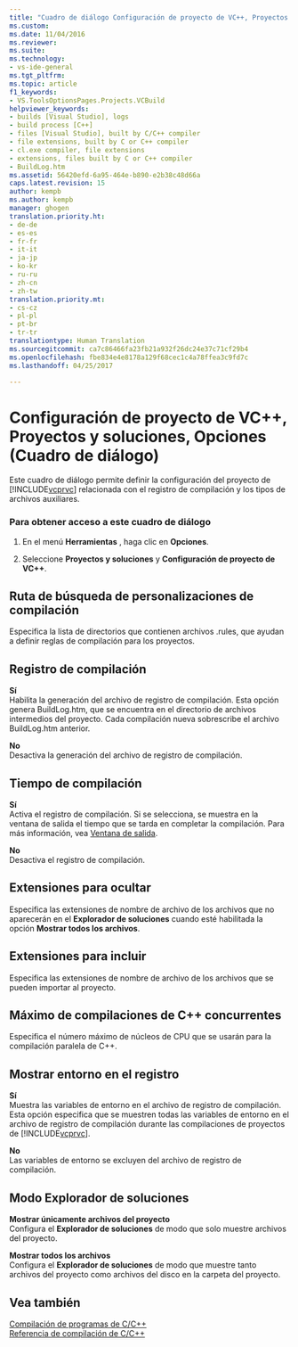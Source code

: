 ```yaml
---
title: "Cuadro de diálogo Configuración de proyecto de VC++, Proyectos y soluciones, Opciones | Microsoft Docs"
ms.custom: 
ms.date: 11/04/2016
ms.reviewer: 
ms.suite: 
ms.technology:
- vs-ide-general
ms.tgt_pltfrm: 
ms.topic: article
f1_keywords:
- VS.ToolsOptionsPages.Projects.VCBuild
helpviewer_keywords:
- builds [Visual Studio], logs
- build process [C++]
- files [Visual Studio], built by C/C++ compiler
- file extensions, built by C or C++ compiler
- cl.exe compiler, file extensions
- extensions, files built by C or C++ compiler
- BuildLog.htm
ms.assetid: 56420efd-6a95-464e-b890-e2b38c48d66a
caps.latest.revision: 15
author: kempb
ms.author: kempb
manager: ghogen
translation.priority.ht:
- de-de
- es-es
- fr-fr
- it-it
- ja-jp
- ko-kr
- ru-ru
- zh-cn
- zh-tw
translation.priority.mt:
- cs-cz
- pl-pl
- pt-br
- tr-tr
translationtype: Human Translation
ms.sourcegitcommit: ca7c86466fa23fb21a932f26dc24e37c71cf29b4
ms.openlocfilehash: fbe834e4e8178a129f68cec1c4a78ffea3c9fd7c
ms.lasthandoff: 04/25/2017

---
```

# <a name="vc-project-settings-projects-and-solutions-options-dialog-box"></a>Configuración de proyecto de VC++, Proyectos y soluciones, Opciones (Cuadro de diálogo)
Este cuadro de diálogo permite definir la configuración del proyecto de [!INCLUDE[vcprvc](../../code-quality/includes/vcprvc_md.md)] relacionada con el registro de compilación y los tipos de archivos auxiliares.  
  
### <a name="to-access-this-dialog-box"></a>Para obtener acceso a este cuadro de diálogo  
  
1.  En el menú **Herramientas** , haga clic en **Opciones**.  
  
2.  Seleccione **Proyectos y soluciones** y **Configuración de proyecto de VC++**.  
  
## <a name="build-customization-search-path"></a>Ruta de búsqueda de personalizaciones de compilación  
 Especifica la lista de directorios que contienen archivos .rules, que ayudan a definir reglas de compilación para los proyectos.  
  
## <a name="build-logging"></a>Registro de compilación  
 **Sí**  
 Habilita la generación del archivo de registro de compilación. Esta opción genera BuildLog.htm, que se encuentra en el directorio de archivos intermedios del proyecto. Cada compilación nueva sobrescribe el archivo BuildLog.htm anterior.  
  
 **No**  
 Desactiva la generación del archivo de registro de compilación.  
  
## <a name="build-timing"></a>Tiempo de compilación  
 **Sí**  
 Activa el registro de compilación. Si se selecciona, se muestra en la ventana de salida el tiempo que se tarda en completar la compilación. Para más información, vea [Ventana de salida](../../ide/reference/output-window.md).  
  
 **No**  
 Desactiva el registro de compilación.  
  
## <a name="extensions-to-hide"></a>Extensiones para ocultar  
 Especifica las extensiones de nombre de archivo de los archivos que no aparecerán en el **Explorador de soluciones** cuando esté habilitada la opción **Mostrar todos los archivos**.  
  
## <a name="extensions-to-include"></a>Extensiones para incluir  
 Especifica las extensiones de nombre de archivo de los archivos que se pueden importar al proyecto.  
  
## <a name="maximum-concurrent-c-compilations"></a>Máximo de compilaciones de C++ concurrentes  
 Especifica el número máximo de núcleos de CPU que se usarán para la compilación paralela de C++.  
  
## <a name="show-environment-in-log"></a>Mostrar entorno en el registro  
 **Sí**  
 Muestra las variables de entorno en el archivo de registro de compilación. Esta opción especifica que se muestren todas las variables de entorno en el archivo de registro de compilación durante las compilaciones de proyectos de [!INCLUDE[vcprvc](../../code-quality/includes/vcprvc_md.md)].  
  
 **No**  
 Las variables de entorno se excluyen del archivo de registro de compilación.  
  
## <a name="solution-explorer-mode"></a>Modo Explorador de soluciones  
 **Mostrar únicamente archivos del proyecto**  
 Configura el **Explorador de soluciones** de modo que solo muestre archivos del proyecto.  
  
 **Mostrar todos los archivos**  
 Configura el **Explorador de soluciones** de modo que muestre tanto archivos del proyecto como archivos del disco en la carpeta del proyecto.  
  
## <a name="see-also"></a>Vea también  
 [Compilación de programas de C/C++](/cpp/build/building-c-cpp-programs)   
 [Referencia de compilación de C/C++](/cpp/build/reference/c-cpp-building-reference)
